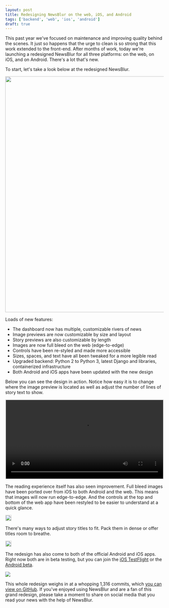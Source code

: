 ```yaml
---
layout: post
title: Redesigning NewsBlur on the web, iOS, and Android
tags: ['backend', 'web', 'ios', 'android']
draft: true
---
```

This past year we've focused on maintenance and improving quality behind the scenes. It just so happens that the urge to clean is so strong that this work extended to the front-end. After months of work, today we're launching a redesigned NewsBlur for all three platforms: on the web, on iOS, and on Android. There's a lot that's new.

To start, let's take a look below at the redesigned NewsBlur.

<img src="/assets/redesign-web.png" style="width: 750px;">

Loads of new features:

 * The dashboard now has multiple, customizable rivers of news
 * Image previews are now customizable by size and layout
 * Story previews are also customizable by length
 * Images are now full bleed on the web (edge-to-edge)
 * Controls have been re-styled and made more accessible
 * Sizes, spaces, and text have all been tweaked for a more legible read
 * Upgraded backend: Python 2 to Python 3, latest Django and libraries, containerized infrastructure
 * Both Android and iOS apps have been updated with the new design

Below you can see the design in action. Notice how easy it is to change where the image preview is located as well as adjust the number of lines of story text to show.

<p>
    <video autoplay loop playsinline width="500" style="width: 500px;border: 2px solid rgba(0,0,0,0.1)">
        <source src="/assets/redesign-content-preview.mp4" type="video/mp4">
    </video>
</p>

The reading experience itself has also seen improvement. Full bleed images have been ported over from iOS to both Android and the web. This means that images will now run edge-to-edge. And the controls at the top and bottom of the web app have been restyled to be easier to understand at a quick glance.

<img src="/assets/redesign-full-bleed.jpg" style="border: 2px solid rgba(0,0,0,0.1);">

There's many ways to adjust story titles to fit. Pack them in dense or offer titles room to breathe.

<img src="/assets/redesign-bottom.jpg" style="border: 2px solid rgba(0,0,0,0.1);">

The redesign has also come to both of the official Android and iOS apps. Right now both are in beta testing, but you can join the [iOS TestFlight](https://testflight.apple.com/join/hYk9WU3f) or the [Android beta](https://play.google.com/store/apps/details?id=com.newsblur&hl=en_US&gl=US).

<img src="/assets/redesign-ios-android.png" style="">

This whole redesign weighs in at a whopping 1,316 commits, which [you can view on GitHub](https://github.com/samuelclay/NewsBlur/compare/dashboard3). If you've enjoyed using NewsBlur and are a fan of this grand redesign, please take a moment to share on social media that you read your news with the help of NewsBlur. 
